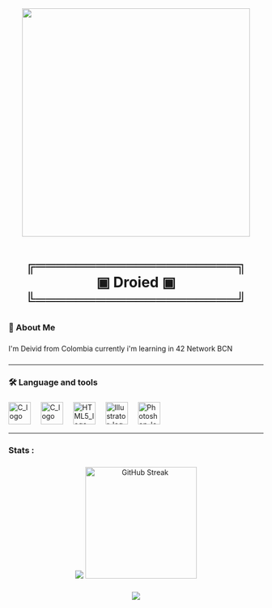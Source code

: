 <div align="center">
  <img height="450" src="https://media.tenor.com/p1gzBFA712oAAAAC/totoro-mi-vecino-totoro.gif"  />
</div>

###

<div align="center">

###
<h1 align="center">
   
  ╔════════════════════╗
  <br> ▣ Droied ▣                        
  ╚════════════════════╝

</h1>


###

<h3 align="left">🦊 About Me</h3>

###

<p align="left">I'm Deivid from Colombia currently i'm learning in 42 Network BCN <br></p>

###

---
<h3 align="left">🛠 Language and tools</h3>

###

<div align="left">
  <img src="https://cdn.jsdelivr.net/gh/devicons/devicon/icons/c/c-original.svg" height="44" alt="C_logo" />
  <img width="12" />
   <img src="https://cdn.jsdelivr.net/gh/devicons/devicon/icons/cplusplus/cplusplus-original.svg" height="44" alt="C_logo" />
  <img width="12" />
  <img src="https://cdn.jsdelivr.net/gh/devicons/devicon/icons/html5/html5-original.svg" height="44" alt="HTML5_logo" />
  <img width="12" />
  <img src="https://cdn.jsdelivr.net/gh/devicons/devicon/icons/illustrator/illustrator-plain.svg" height="44" alt="Illustrator_logo"/>
  <img width="12" />
  <img src="https://cdn.jsdelivr.net/gh/devicons/devicon/icons/photoshop/photoshop-plain.svg" height="44" alt="Photoshop_logo" />
  <img width="12" />
  

</div>

---

###

<h3 align="left">Stats :</h3>

###

<div align="center">
  <img src="https://github-readme-stats.vercel.app/api/top-langs/?username=droied4&layout=donut&theme=monokai)](https://github.com/anuraghazra/github-readme-stats"/>
  <a href="https://git.io/streak-stats"><img src="https://streak-stats.demolab.com?user=droied4&theme=midnight-purple&hide_border=true&date_format=j%2Fn%5B%2FY%5D" height="220" alt="GitHub Streak" /></a>
</div>

###

<div align="center">
  <img src="https://visitor-badge.laobi.icu/badge?page_id=droied4.droied4&"  />
</div>

###
